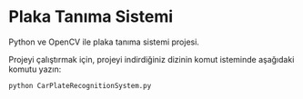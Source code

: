 # Plaka Tanıma Sistemi
Python ve OpenCV ile plaka tanıma sistemi projesi.

Projeyi çalıştırmak için, projeyi indirdiğiniz dizinin komut isteminde aşağıdaki komutu yazın:
```python
python CarPlateRecognitionSystem.py
```
